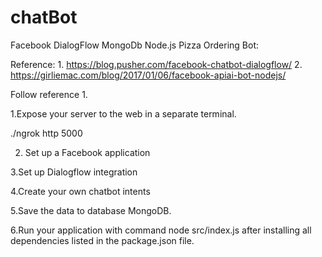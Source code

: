 # chatBot

Facebook DialogFlow MongoDb Node.js Pizza Ordering Bot:


Reference:
1.
https://blog.pusher.com/facebook-chatbot-dialogflow/
2.
https://girliemac.com/blog/2017/01/06/facebook-apiai-bot-nodejs/


Follow reference 1.



1.Expose your server to the web in a separate terminal.

 ./ngrok http 5000
 
 
 
2. Set up a Facebook application




3.Set up Dialogflow integration



4.Create your own chatbot intents



5.Save the data to database MongoDB.
 
 
 
 
6.Run your application with command node src/index.js after installing all dependencies listed in the package.json file.

 
 

